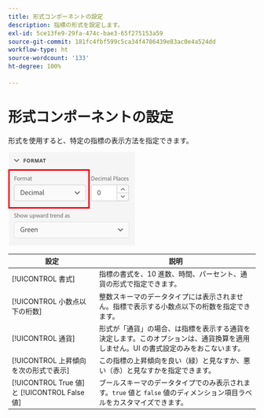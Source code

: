 ```yaml
---
title: 形式コンポーネントの設定
description: 指標の形式を設定します。
exl-id: 5ce13fe9-29fa-474c-bae3-65f275153a59
source-git-commit: 181fc4fbf599c5ca34f4786439e83ac0e4a524dd
workflow-type: ht
source-wordcount: '133'
ht-degree: 100%

---
```


# 形式コンポーネントの設定

形式を使用すると、特定の指標の表示方法を指定できます。

![形式設定](../assets/format-settings.png)

| 設定 | 説明 |
| --- | --- |
| [!UICONTROL 書式] | 指標の書式を、10 進数、時間、パーセント、通貨の形式で指定できます。 |
| [!UICONTROL 小数点以下の桁数] | 整数スキーマのデータタイプには表示されません。指標で表示する小数点以下の桁数を指定できます。 |
| [!UICONTROL 通貨] | 形式が「通貨」の場合、は指標を表示する通貨を決定します。このオプションは、通貨換算を適用しません。UI の書式設定のみをおこないます。 |
| [!UICONTROL 上昇傾向を次の形式で表示] | この指標の上昇傾向を良い（緑）と見なすか、悪い（赤）と見なすかを指定できます。 |
| [!UICONTROL True 値] と [!UICONTROL False 値] | ブールスキーマのデータタイプでのみ表示されます。`true` 値と `false` 値のディメンション項目ラベルをカスタマイズできます。 |
